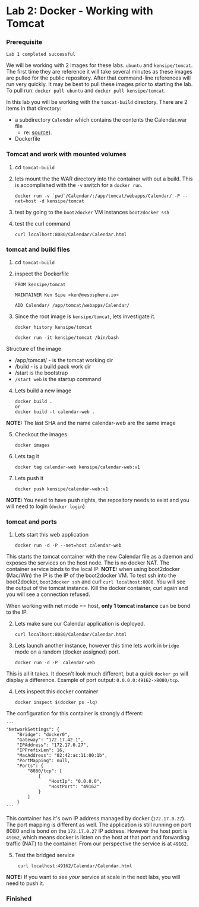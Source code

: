 # Lab 2: Docker - Working with Tomcat

### Prerequisite
	Lab 1 completed successful

We will be working with 2 images for these labs.  `ubuntu` and `kensipe/tomcat`.  The first time they are reference it will take several minutes as these images are pulled for the public repository.  After that command-line references will run very quickly.  It may be best to pull these images prior to starting the lab.  To pull run: `docker pull ubuntu` and `docker pull kensipe/tomcat`.

In this lab you will be working with the `tomcat-build` directory.  There are 2 items in that directory:
	
* a subdirectory `Calendar` which contains the contents the Calendar.war file
	* re: [source](https://gwt-examples.googlecode.com/files/Calendar.war)).  
* Dockerfile



### Tomcat and work with mounted volumes

1. cd `tomcat-build`

2. lets mount the the WAR directory into the container with out a build.  This is accomplished with the `-v` switch for a `docker run`.

	
	```
	docker run -v `pwd`/Calendar/:/app/tomcat/webapps/Calendar/ -P --net=host -d kensipe/tomcat 
	```

3. test by going to the `boot2docker` VM instances `boot2docker ssh`
4. test the curl command

	```
	curl localhost:8080/Calendar/Calendar.html
	```

### tomcat and build files


1. cd `tomcat-build`

2. inspect the Dockerfile

	```
	FROM kensipe/tomcat

	MAINTAINER Ken Sipe <ken@mesosphere.io>

	ADD Calendar/ /app/tomcat/webapps/Calendar/
	```
3. Since the root image is `kensipe/tomcat`, lets investigate it.

	```
	docker history kensipe/tomcat
	```
	```
	docker run -it kensipe/tomcat /bin/bash
	```
Structure of the image

* /app/tomcat/ - is the tomcat working dir
* /build - is a build pack work dir
* /start is the bootstrap
* `/start web` is the startup command

4. Lets build a new image

	```
	docker build .
	or
	docker build -t calendar-web .
	```
**NOTE:** The last SHA and the name calendar-web are the same image

5. Checkout the images

	```
	docker images
	```
 
6. Lets tag it

	```
	docker tag calendar-web kensipe/calendar-web:v1
	```
	
7. Lets push it

	```
	docker push kensipe/calendar-web:v1
	```
**NOTE:** You need to have push rights, the repository needs to exist and you will need to login (`docker login`)

### tomcat and ports

1. Lets start this web application

	```
	docker run -d -P --net=host calendar-web
	```
	
This starts the tomcat container with the new Calendar file as a daemon and exposes the services on the host node.  The is no docker NAT.  The container service binds to the local IP.  **NOTE:** when using boot2docker (Mac/Win) the IP is the IP of the boot2docker VM.  To test ssh into the boot2docker, `boot2docker ssh` and curl `curl localhost:8080`.   You will see the output of the tomcat instance.  Kill the docker container, curl again and you will see a connection refused.

When working with net mode == host, **only 1 tomcat instance** can be bond to the IP.  

2. Lets make sure our Calendar application is deployed.

	```
	curl localhost:8080/Calendar/Calendar.html
	```
	
3. Lets launch another instance, however this time lets work in `bridge` mode on a random (docker assigned) port.

	```
	docker run -d -P  calendar-web
	```
This is all it takes. It doesn't look much different, but a quick `docker ps` will display a difference.  Example of port output: `0.0.0.0:49162->8080/tcp`.

4. Lets inspect this docker container

	```
	docker inspect $(docker ps -lq)
	```
The configuration for this container is strongly different:

	```
	"NetworkSettings": {
        "Bridge": "docker0",
        "Gateway": "172.17.42.1",
        "IPAddress": "172.17.0.27",
        "IPPrefixLen": 16,
        "MacAddress": "02:42:ac:11:00:1b",
        "PortMapping": null,
        "Ports": {
            "8080/tcp": [
                {
                    "HostIp": "0.0.0.0",
                    "HostPort": "49162"
                }
            ]
        }
	```
This container has it's own IP address managed by docker (`172.17.0.27`).  The port mapping is different as well.  The application is still running on port 8080 and is bond on the `172.17.0.27` IP address.  However the host port is `49162`, which means docker is listen on the host at that port and forwarding traffic (NAT) to the container.  From our perspective the service is at `49162`.

5. Test the bridged service

	```
	 curl localhost:49162/Calendar/Calendar.html
	 ```

**NOTE:** If you want to see *your* service at scale in the next labs, you will need to push it.	

### Finished	


